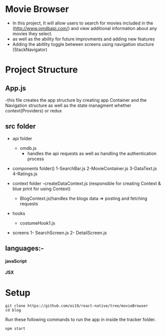 # Movie Browser
  
  - In this project, It will allow users to search for movies included in the (http://www.omdbapi.com/) and view additional information about any movies they select.
  - as well as the ability for future improvments and adding new features   
  - Adding the abitlity toggle between screens using navigation stucture (StackNavigator)
  
  
  # Project Structure 
  
  ## App.js 
   -this file creates the app structure by creating app Container and the Navigation structure as well as the state managment whether context(Providers) or redux 
  
  
  ## src folder 
   - api folder
       - omdb.js 
          - handles the api requests as well as handling the authentication process 
            
   
   - components folder()
         1-SearchBar.js
         2-MovieContainer.js
         3-DataText.js
         4-Ratings.js
     
   
   - context folder 
      -createDataContext.js (responsible for creating Context & blue print for using Context)
      - BlogContext.js(handles the blogs data => posting and fetching requests
   
   - hooks
      - costumeHook1.js
      
    
   - screens 
     1- SearchScreen.js
     2- DetailScreen.js
  
    
 ## languages:-
  #### javaScript 
  #### JSX

# Setup
   ```shell script
git clone https://github.com/oi19/react-native/tree/movieBrowser
cd blog
```
Run these following commands to run the app in inside the tracker folder.

```shell script
npm start
```
